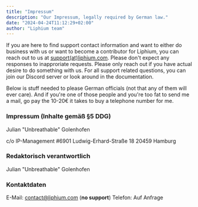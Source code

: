 ```yaml
---
title: "Impressum"
description: "Our Impressum, legally required by German law."
date: "2024-04-24T11:12:29+02:00"
author: "Liphium team"
---
```


If you are here to find support contact information and want to either do business with us or want to become a contributor for Liphium, you can reach out to us at [support(at)liphium.com](mailto:support@liphium.com). Please don't expect any responses to inapproriate requests. Please only reach out if you have actual desire to do something with us. For all support related questions, you can join our Discord server or look around in the documentation.

Below is stuff needed to please German officials (not that any of them will ever care). And if you're one of those people and you're too fat to send me a mail, go pay the 10-20€ it takes to buy a telephone number for me.

### Impressum (Inhalte gemäß §5 DDG)

Julian "Unbreathable" Golenhofen

c/o IP-Management #6901
Ludwig-Erhard-Straße 18
20459 Hamburg

### Redaktorisch verantwortlich

Julian "Unbreathable" Golenhofen

### Kontaktdaten

E-Mail: contact@liphium.com (**no support**)
Telefon: Auf Anfrage
